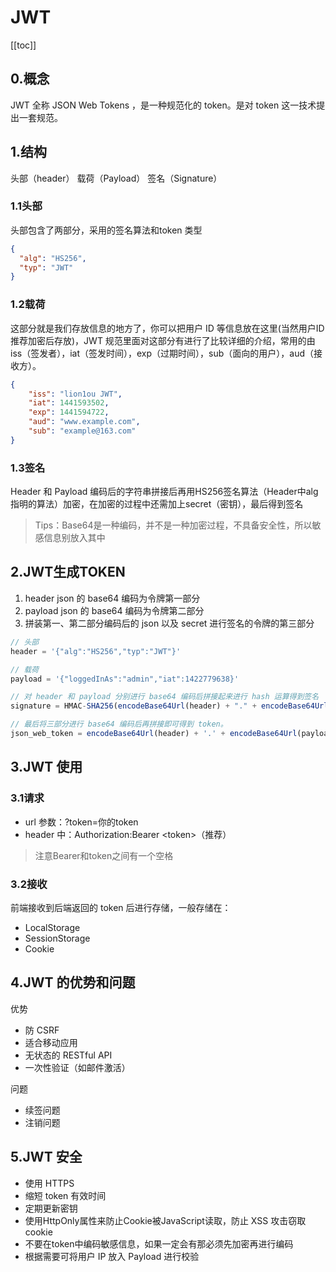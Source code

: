 # JWT
[[toc]]

## 0.概念
JWT 全称 JSON Web Tokens ，是一种规范化的 token。是对 token 这一技术提出一套规范。

## 1.结构
头部（header）
载荷（Payload）
签名（Signature）

### 1.1头部
头部包含了两部分，采用的签名算法和token 类型
```json
{
  "alg": "HS256",
  "typ": "JWT"
}
```

### 1.2载荷
这部分就是我们存放信息的地方了，你可以把用户 ID 等信息放在这里(当然用户ID推荐加密后存放)，JWT 规范里面对这部分有进行了比较详细的介绍，常用的由 iss（签发者），iat（签发时间），exp（过期时间），sub（面向的用户），aud（接收方）。
```json
{
    "iss": "lion1ou JWT",
    "iat": 1441593502,
    "exp": 1441594722,
    "aud": "www.example.com",
    "sub": "example@163.com"
}
```

### 1.3签名
Header 和 Payload 编码后的字符串拼接后再用HS256签名算法（Header中alg指明的算法）加密，在加密的过程中还需加上secret（密钥），最后得到签名

> Tips：Base64是一种编码，并不是一种加密过程，不具备安全性，所以敏感信息别放入其中

## 2.JWT生成TOKEN
1. header json 的 base64 编码为令牌第一部分
2. payload json 的 base64 编码为令牌第二部分
3. 拼装第一、第二部分编码后的 json 以及 secret 进行签名的令牌的第三部分

```js
// 头部
header = '{"alg":"HS256","typ":"JWT"}'

// 载荷
payload = '{"loggedInAs":"admin","iat":1422779638}'

// 对 header 和 payload 分别进行 base64 编码后拼接起来进行 hash 运算得到签名
signature = HMAC-SHA256(encodeBase64Url(header) + "." + encodeBase64Url(payload)，secret)

// 最后将三部分进行 base64 编码后再拼接即可得到 token。
json_web_token = encodeBase64Url(header) + '.' + encodeBase64Url(payload) + '.' + encodeBase64Url(signature)
```
## 3.JWT 使用
### 3.1请求
* url 参数：?token=你的token
* header 中：Authorization:Bearer \<token\>（推荐）

> 注意Bearer和token之间有一个空格

### 3.2接收
前端接收到后端返回的 token 后进行存储，一般存储在：

* LocalStorage
* SessionStorage
* Cookie

## 4.JWT 的优势和问题
优势
* 防 CSRF
* 适合移动应用
* 无状态的 RESTful API
* 一次性验证（如邮件激活）

问题
* 续签问题
* 注销问题

## 5.JWT 安全
* 使用 HTTPS
* 缩短 token 有效时间
* 定期更新密钥
* 使用HttpOnly属性来防止Cookie被JavaScript读取，防止 XSS 攻击窃取 cookie
* 不要在token中编码敏感信息，如果一定会有那必须先加密再进行编码
* 根据需要可将用户 IP 放入 Payload 进行校验

